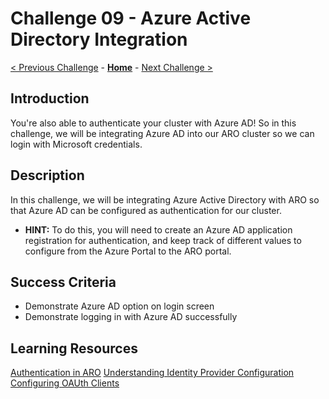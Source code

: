 # Challenge 09 - Azure Active Directory Integration

[< Previous Challenge](./Challenge-08.md) - **[Home](../README.md)** - [Next Challenge >](./Challenge-10.md)

## Introduction
You're also able to authenticate your cluster with Azure AD! So in this challenge, we will be integrating Azure AD into our ARO cluster so we can login with Microsoft credentials. 

## Description
In this challenge, we will be integrating Azure Active Directory with ARO so that Azure AD can be configured as authentication for our cluster. 
- **HINT:** To do this, you will need to create an Azure AD application registration for authentication, and keep track of different values to configure from the Azure Portal to the ARO portal.

## Success Criteria
- Demonstrate Azure AD option on login screen
- Demonstrate logging in with Azure AD successfully

## Learning Resources
[Authentication in ARO](https://docs.openshift.com/container-platform/4.11/authentication/index.html)
[Understanding Identity Provider Configuration](https://docs.openshift.com/container-platform/4.11/authentication/understanding-identity-provider.html)
[Configuring OAUth Clients](https://docs.openshift.com/container-platform/4.11/authentication/configuring-oauth-clients.html)
